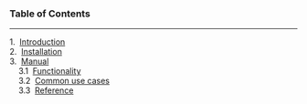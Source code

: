 ### Table of Contents
***
1\.&#160;&#160;[Introduction](./introduction.md)<br/>
2\.&#160;&#160;[Installation](./installation.md)<br/>
3\.&#160;&#160;[Manual](./manual.md)<br/>
&#160;&#160;&#160;&#160;3\.1&#160;&#160;[Functionality](./manual.md#functions)<br/>
&#160;&#160;&#160;&#160;3\.2&#160;&#160;[Common use cases](./manual.md#common-use-cases)<br/>
&#160;&#160;&#160;&#160;3\.3&#160;&#160;[Reference](./manual.md#technical-documentation--reference)
